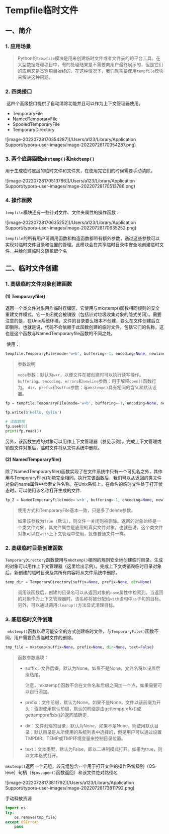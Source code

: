 # Tempfile临时文件

## 一、简介

### 1. 应用场景

> Python的`tempfile`模块是用来创建临时文件或者文件夹的跨平台工具。在大型数据处理项目中，有的处理结果是不需要向用户最终展示的，但是它们的应用又是贯穿项目始终的，在这种情况下，我们就需要使用`tempfile`模块来解决这种问题。



### 2. 四类接口

​	这四个高级接口提供了自动清除功能并且可以作为上下文管理器使用。

- TemporaryFile
- NamedTemporaryFile
- SpooledTemporaryFile
- TemporaryDirectory

![image-20220728170354287](/Users/a123/Library/Application Support/typora-user-images/image-20220728170354287.png)



### 3. 两个底层函数`mkstemp()`和`mkdtemp()`

​	用于生成临时底层的临时文件和文件夹，在使用完它们的时候需要手动清除。

![image-20220728170513786](/Users/a123/Library/Application Support/typora-user-images/image-20220728170513786.png)

### 4. 操作函数

`tempfile`模块还有一些针对文件、文件夹属性的操作函数：

![image-20220728170635252](/Users/a123/Library/Application Support/typora-user-images/image-20220728170635252.png)

`tempfile`的所有用户可调用函数和构造函数都带有额外参数，通过这些参数可以实现对临时文件目录和位置的管理。此模块会在共享临时目录中安全地创建临时文件，并给创建临时文随机起个名



## 二、临时文件创建

### 1. 高级临时文件对象创建函数

#### (1) Temporaryfile()

​	 返回一个类文件对象用作临时存储区，它使用与mkstemp()函数相同规则的安全重建文件模式，它一关闭就会被销毁（包括针对垃圾收集对象的隐式关闭）。需要注意的是，在Unix系统环境，文件的目录要么根本不创建，要么在文件创建后立即删除。也就是说，代码不会依赖于此函数创建的临时文件，包括它们的名称，这也是这个函数与NamedTemporaryfile函数的不同之处。

​	  使用：

```python
tempfile.TemporaryFile(mode='w+b', buffering=-1, encoding=None, newline=None, suffix=None, prefix=None, errors=None)
```

> 参数说明
>
> `mode`参数：默认为`w+r`，以便文件在被创建时可以执行读写操作。
> `buffering`、`encoding`、`errors`和`newline`参数：用于解释`open()`函数行为。
>  `dir`、`prefix`和`suffix`参数：与`mkstemp()`具有相同的含义和默认设置。

```python
fp = tempfile.TemporaryFile(mode='w+b', buffering=-1, encoding=None, newline=None, suffix=None, prefix=None, errors=None)

fp.write(b'Hello, Kylin')

# 读取数据
fp.seek(0)
print(fp.read())
```

​	另外，该函数生成的对象可以用作上下文管理器（参见示例）。完成上下文管理或销毁文件对象后，临时文件将从文件系统中删除。

####    (2) NamedTemporaryfile()

​	 除了NamedTemporaryfile()函数实现了在文件系统中只有一个可见名之外，其作用与TemporaryFile()功能完全相同。执行完该函数后，我们可以从返回的类文件对象的name属性中检索文件名称。在Unix系统上，在命名的临时文件处于打开状态时，可以使用该名称打开生成的文件.

```python
fp_2 = NamedTemporaryFile(mode='w+b', buffering=-1, encoding=None, newline=None, suffix=None, prefix=None, dir=None, delete=True, error=None)
```

> 使用方式和TemporaryFile基本一致，只是多了delete参数。
>
> 如果该参数为`True`（默认），则文件一关闭则被删除。返回的对象始终是一个类文件对象，其文件属性是底层的真实文件对象。也就是说，这个类文件对象可以在`with`上下文管理中使用，就像普通文件一样。

### 2. 高级临时目录创建函数

​	`TemporaryDirectory`函数使用与`mkdtemp()`相同的规则安全地创建临时目录。生成的对象可以用作上下文管理器（这里给出示例）。完成上下文或销毁临时目录对象后，新创建的临时目录及其所有内容将从文件系统中删除。

```python
temp_dir = TemporaryDirectory(suffix=None, prefix=None, dir=None)
```

> 调用该函数后，创建的目录名可以从返回对象的`name`属性中检索到。当返回的对象作为上下文管理器时，该名称将被分配给`with`语句中`as`子句的目标。另外，可以通过调用`cleanup()`方法显式清理目标。

### 3. 底层临时文件创建

  `	mkstemp()`函数以尽可能安全的方式创建临时文件，与`TemporaryFile()`函数不同，用户需要负责临时文件的删除。

```python
tmp_file = mkstemp(suffix=None, prefix=None, dir=None, text=False)
```

> 函数参数选项：
>
> - suffix：文件后缀，默认为None。如果不是None，文件名将以设置后缀结尾。
>
>   注意，mkstemp()函数不会在文件名和后缀之间加一个点，如果需要可以自行添加。
>
> - prefix：文件前缀，默认为None。如果不是None，文件以该前缀为开头；否则使用默认前缀，默认的前缀是由gettempprefix()或gettempprefixb()的返回值确定。
>
> - dir：文件创建的目录，默认为None，如果不是None，则使用默认目录；默认目录是从所使用的系统列表中选择的，但是用户可以通过设置TMPDIR、TEMP或TMP环境变量来控制目录位置。
>
> - text：文本类型，默认为False，即以二进制模式打开。如果为true，则以文本格式打开。

`mkstemp()`返回一个元组，该元组包含一个用于打开文件的操作系统级别（OS-leve）句柄（有`os.open()`函数返回）和该文件绝对路径名

![image-20220728173811792](/Users/a123/Library/Application Support/typora-user-images/image-20220728173811792.png)

手动释放资源

```python
import os
try:
    os.remove(tmp_file)
except OSError:
    pass
```
